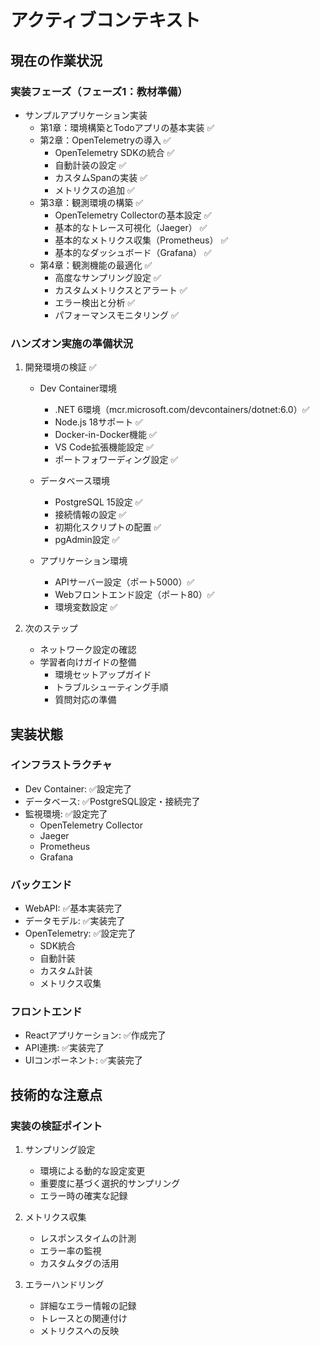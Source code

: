 # アクティブコンテキスト

## 現在の作業状況

### 実装フェーズ（フェーズ1：教材準備）

- サンプルアプリケーション実装
  - 第1章：環境構築とTodoアプリの基本実装 ✅
  - 第2章：OpenTelemetryの導入 ✅
    - OpenTelemetry SDKの統合 ✅
    - 自動計装の設定 ✅
    - カスタムSpanの実装 ✅
    - メトリクスの追加 ✅
  - 第3章：観測環境の構築 ✅
    - OpenTelemetry Collectorの基本設定 ✅
    - 基本的なトレース可視化（Jaeger） ✅
    - 基本的なメトリクス収集（Prometheus） ✅
    - 基本的なダッシュボード（Grafana） ✅
  - 第4章：観測機能の最適化 ✅
    - 高度なサンプリング設定 ✅
    - カスタムメトリクスとアラート ✅
    - エラー検出と分析 ✅
    - パフォーマンスモニタリング ✅

### ハンズオン実施の準備状況

1. 開発環境の検証 ✅
   - Dev Container環境
     - .NET 6環境（mcr.microsoft.com/devcontainers/dotnet:6.0）✅
     - Node.js 18サポート ✅
     - Docker-in-Docker機能 ✅
     - VS Code拡張機能設定 ✅
     - ポートフォワーディング設定 ✅
   
   - データベース環境
     - PostgreSQL 15設定 ✅
     - 接続情報の設定 ✅
     - 初期化スクリプトの配置 ✅
     - pgAdmin設定 ✅
   
   - アプリケーション環境
     - APIサーバー設定（ポート5000）✅
     - Webフロントエンド設定（ポート80）✅
     - 環境変数設定 ✅

2. 次のステップ
   - ネットワーク設定の確認
   - 学習者向けガイドの整備
     - 環境セットアップガイド
     - トラブルシューティング手順
     - 質問対応の準備

## 実装状態

### インフラストラクチャ

- Dev Container: ✅設定完了
- データベース: ✅PostgreSQL設定・接続完了
- 監視環境: ✅設定完了
  - OpenTelemetry Collector
  - Jaeger
  - Prometheus
  - Grafana

### バックエンド

- WebAPI: ✅基本実装完了
- データモデル: ✅実装完了
- OpenTelemetry: ✅設定完了
  - SDK統合
  - 自動計装
  - カスタム計装
  - メトリクス収集

### フロントエンド

- Reactアプリケーション: ✅作成完了
- API連携: ✅実装完了
- UIコンポーネント: ✅実装完了

## 技術的な注意点

### 実装の検証ポイント

1. サンプリング設定
   - 環境による動的な設定変更
   - 重要度に基づく選択的サンプリング
   - エラー時の確実な記録

2. メトリクス収集
   - レスポンスタイムの計測
   - エラー率の監視
   - カスタムタグの活用

3. エラーハンドリング
   - 詳細なエラー情報の記録
   - トレースとの関連付け
   - メトリクスへの反映
